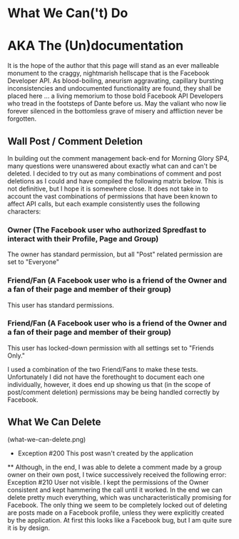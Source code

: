 What We Can('t) Do
==================

# AKA The (Un)documentation
It is the hope of the author that this page will stand as an ever malleable monument to the craggy, nightmarish hellscape that is the Facebook Developer API. As blood-boiling, aneurism aggravating, capillary bursting inconsistencies and undocumented functionality are found, they shall be placed here ... a living memorium to those bold Facebook API Developers who tread in the footsteps of Dante before us. May the valiant who now lie forever silenced in the bottomless grave of misery and affliction never be forgotten.

## Wall Post / Comment Deletion
In building out the comment management back-end for Morning Glory SP4, many questions were unanswered about exactly what can and can't be deleted. I decided to try out as many combinations of comment and post deletions as I could and have compiled the following matrix below. This is not definitive, but I hope it is somewhere close. It does not take in to account the vast combinations of permissions that have been known to affect API calls, but each example consistently uses the following characters:

### Owner (The Facebook user who authorized Spredfast to interact with their Profile, Page and Group)
The owner has standard permission, but all "Post" related permission are set to "Everyone"

### Friend/Fan (A Facebook user who is a friend of the Owner and a fan of their page and member of their group)
This user has standard permissions.

### Friend/Fan (A Facebook user who is a friend of the Owner and a fan of their page and member of their group)
This user has locked-down permission with all settings set to "Friends Only."

I used a combination of the two Friend/Fans to make these tests. Unfortunately I did not have the forethought to document each one individually, however, it does end up showing us that (in the scope of post/comment deletion) permissions may be being handled correctly by Facebook.

## What We Can Delete

(what-we-can-delete.png)

* Exception #200 This post wasn't created by the application

** Although, in the end, I was able to delete a comment made by a group owner on their own post, I twice successively received the following error: Exception #210 User not visible. I kept the permissions of the Owner consistent and kept hammering the call until it worked.
In the end we can delete pretty much everything, which was uncharacteristically promising for Facebook. The only thing we seem to be completely locked out of deleting are posts made on a Facebook profile, unless they were explicitly created by the application. At first this looks like a Facebook bug, but I am quite sure it is by design.